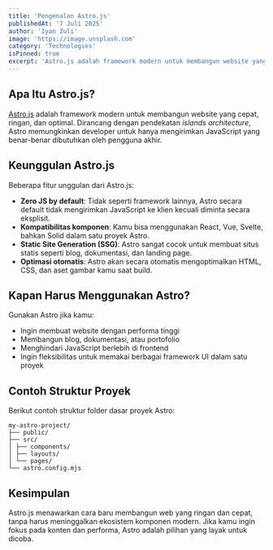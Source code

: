 ```yaml
---
title: 'Pengenalan Astro.js'
publishedAt: '7 Juli 2025'
author: 'Iyan Zuli'
image: 'https://image.unsplash.com'
category: 'Technologies'
isPinned: true
excerpt: 'Astro.js adalah framework modern untuk membangun website yang cepat dan ringan dengan pendekatan komponen tanpa JavaScript berlebih di sisi klien.'
---
```


## Apa Itu Astro.js?

[Astro.js](https://astro.build) adalah framework modern untuk membangun website yang cepat, ringan, dan optimal. Dirancang dengan pendekatan _islands architecture_, Astro memungkinkan developer untuk hanya mengirimkan JavaScript yang benar-benar dibutuhkan oleh pengguna akhir.

## Keunggulan Astro.js

Beberapa fitur unggulan dari Astro.js:

- **Zero JS by default**: Tidak seperti framework lainnya, Astro secara default tidak mengirimkan JavaScript ke klien kecuali diminta secara eksplisit.
- **Kompatibilitas komponen**: Kamu bisa menggunakan React, Vue, Svelte, bahkan Solid dalam satu proyek Astro.
- **Static Site Generation (SSG)**: Astro sangat cocok untuk membuat situs statis seperti blog, dokumentasi, dan landing page.
- **Optimasi otomatis**: Astro akan secara otomatis mengoptimalkan HTML, CSS, dan aset gambar kamu saat build.

## Kapan Harus Menggunakan Astro?

Gunakan Astro jika kamu:

- Ingin membuat website dengan performa tinggi
- Membangun blog, dokumentasi, atau portofolio
- Menghindari JavaScript berlebih di frontend
- Ingin fleksibilitas untuk memakai berbagai framework UI dalam satu proyek

## Contoh Struktur Proyek

Berikut contoh struktur folder dasar proyek Astro:

```
my-astro-project/
├── public/
├── src/
│ ├── components/
│ ├── layouts/
│ └── pages/
└── astro.config.mjs
```

## Kesimpulan

Astro.js menawarkan cara baru membangun web yang ringan dan cepat, tanpa harus meninggalkan ekosistem komponen modern. Jika kamu ingin fokus pada konten dan performa, Astro adalah pilihan yang layak untuk dicoba.

